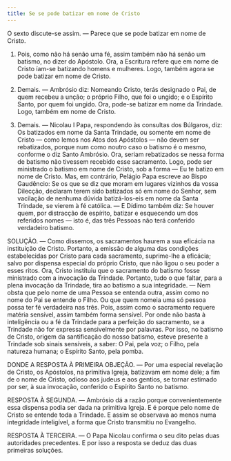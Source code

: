 ```yaml
---
title: Se se pode batizar em nome de Cristo
---
```


O sexto discute-se assim. — Parece que se pode batizar em nome de Cristo.  

1. Pois, como não há senão uma fé, assim também não há senão um batismo, no dizer do Apóstolo. Ora, a Escritura refere que em nome de Cristo íam-se batizando homens e mulheres. Logo, também agora se pode batizar em nome de Cristo.  

2. Demais. — Ambrósio diz: Nomeando Cristo, terás designado o Pai, de quem recebeu a unção; o próprio Filho, que foi o ungido; e o Espírito Santo, por quem foi ungido. Ora, pode-se batizar em nome da Trindade. Logo, também em nome de Cristo.  

3. Demais. — Nicolau I Papa, respondendo às consultas dos Búlgaros, diz: Os batizados em nome da Santa Trindade, ou somente em nome de Cristo — como lemos nos Atos dos Apóstolos — não devem ser rebatizados, porque num como noutro caso o batismo é o mesmo, conforme o diz Santo Ambrósio. Ora, seriam rebatizados se nessa forma de batismo não tivessem recebido esse sacramento. Logo, pode ser ministrado o batismo em nome de Cristo, sob a forma — Eu te batizo em nome de Cristo. Mas, em contrário, Pelágio Papa escreve ao Bispo Gaudêncio: Se os que se diz que moram em lugares vizinhos da vossa Dilecção, declaram terem sido batizados só em nome do Senhor, sem vacilação de nenhuma dúvida batizá-los-eis em nome da Santa Trindade, se vierem à fé católica. — E Dídimo também diz: Se houver quem, por distracção de espírito, batizar e esquecendo um dos referidos nomes — isto é, das três Pessoas não terá conferido verdadeiro batismo.  

SOLUÇÃO. — Como dissemos, os sacramentos haurem a sua eficácia na instituição de Cristo. Portanto, a emissão de alguma das condições estabelecidas por Cristo para cada sacramento, suprime-lhe a eficácia; salvo por dispensa especial do próprio Cristo, que não ligou o seu poder a esses ritos. Ora, Cristo instituiu que o sacramento do batismo fosse ministrado com a invocação da Trindade. Portanto, tudo o que faltar, para a plena invocação da Trindade, tira ao batismo a sua integridade. — Nem obsta que pelo nome de uma Pessoa se entenda outra, assim como no nome do Pai se entende o Filho. Ou que quem nomeia uma só pessoa possa ter fé verdadeira nas três. Pois, assim como o sacramento requere matéria sensível, assim também forma sensível. Por onde não basta à inteligência ou a fé da Trindade para a perfeição do sacramento, se a Trindade não for expressa sensivelmente por palavras. Por isso, no batismo de Cristo, origem da santificação do nosso batismo, esteve presente a Trindade sob sinais sensíveis, a saber: O Pai, pela voz; o Filho, pela natureza humana; o Espírito Santo, pela pomba.  

DONDE A RESPOSTA À PRIMEIRA OBJEÇÃO. — Por uma especial revelação de Cristo, os Apóstolos, na primitiva Igreja, batizavam em nome dele; a fim de o nome de Cristo, odioso aos judeus e aos gentios, se tornar estimado por ser, à sua invocação, conferido o Espírito Santo no batismo.  

RESPOSTA À SEGUNDA. — Ambrósio dá a razão porque convenientemente essa dispensa podia ser dada na primitiva Igreja. E é porque pelo nome de Cristo se entende toda a Trindade. E assim se observava ao menos numa integridade inteligível, a forma que Cristo transmitiu no Evangelho.  

RESPOSTA À TERCEIRA. — O Papa Nicolau confirma o seu dito pelas duas autoridades precedentes. E por isso a resposta se deduz das duas primeiras soluções.